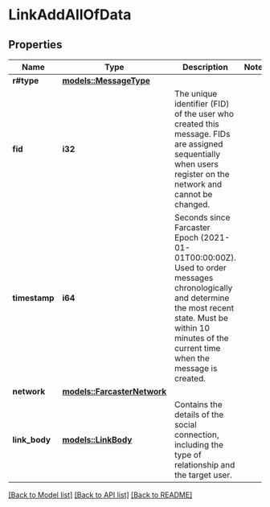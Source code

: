 # LinkAddAllOfData

## Properties

Name | Type | Description | Notes
------------ | ------------- | ------------- | -------------
**r#type** | [**models::MessageType**](MessageType.md) |  | 
**fid** | **i32** | The unique identifier (FID) of the user who created this message. FIDs are assigned sequentially when users register on the network and cannot be changed. | 
**timestamp** | **i64** | Seconds since Farcaster Epoch (2021-01-01T00:00:00Z). Used to order messages chronologically and determine the most recent state. Must be within 10 minutes of the current time when the message is created. | 
**network** | [**models::FarcasterNetwork**](FarcasterNetwork.md) |  | 
**link_body** | [**models::LinkBody**](LinkBody.md) | Contains the details of the social connection, including the type of relationship and the target user. | 

[[Back to Model list]](../README.md#documentation-for-models) [[Back to API list]](../README.md#documentation-for-api-endpoints) [[Back to README]](../README.md)


